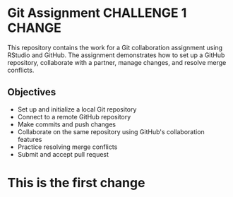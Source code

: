 # Git Assignment CHALLENGE 1 CHANGE

This repository contains the work for a Git collaboration assignment using RStudio and GitHub.
The assignment demonstrates how to set up a GitHub repository, collaborate with a partner, manage changes, and resolve merge conflicts.

## Objectives

- Set up and initialize a local Git repository
- Connect to a remote GitHub repository
- Make commits and push changes
- Collaborate on the same repository using GitHub's collaboration features
- Practice resolving merge conflicts
- Submit and accept pull request

# This is the first change 
